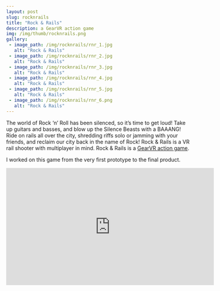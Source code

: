 ```yaml
---
layout: post
slug: rocknrails
title: "Rock & Rails"
description: a GearVR action game
img: /img/thumb/rocknrails.png
gallery:
 - image_path: /img/rocknrails/rnr_1.jpg
   alt: "Rock & Rails"
 - image_path: /img/rocknrails/rnr_2.jpg
   alt: "Rock & Rails"
 - image_path: /img/rocknrails/rnr_3.jpg
   alt: "Rock & Rails"
 - image_path: /img/rocknrails/rnr_4.jpg
   alt: "Rock & Rails"
 - image_path: /img/rocknrails/rnr_5.jpg
   alt: "Rock & Rails"
 - image_path: /img/rocknrails/rnr_6.png
   alt: "Rock & Rails"
---
```


The world of Rock ‘n’ Roll has been silenced, so it’s time to get loud! Take up guitars and basses, and blow up the Silence Beasts with a BAAANG! Ride on rails all over the city, shredding riffs solo or jamming with your friends, and reclaim our city back in the name of Rock! Rock & Rails is a VR rail shooter with multiplayer in mind. Rock & Rails is a [GearVR action game](https://www.oculus.com/experiences/gear-vr/1239388509475291/). 

I worked on this game from the very first prototype to the final product.

<p style="text-align:center"><iframe width="560" height="315" src="https://www.youtube.com/embed/dYMQYJDQ" frameborder="0" allowfullscreen></iframe></p>
